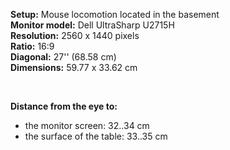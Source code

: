 <b>Setup:</b> Mouse locomotion located in the basement<br>
<b>Monitor model:</b> Dell UltraSharp U2715H<br>
<b>Resolution:</b> 2560 x 1440 pixels<br>
<b>Ratio:</b> 16:9<br>
<b>Diagonal:</b> 27'' (68.58 cm)<br>
<b>Dimensions:</b> 59.77 x 33.62 cm<br>

<br>

<b>Distance from the eye to:</b><br>
- the monitor screen: 32..34 cm<br>
- the surface of the table: 33..35 cm<br>

